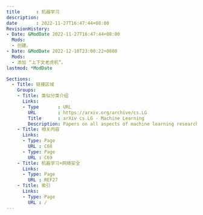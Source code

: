 ```yaml
---
title      : 机器学习
description: 
date       : 2022-11-27T16:47:44+08:00
RevisionHistory:
- Date: &ModDate 2022-11-27T16:47:44+08:00
  Mods:
  - 创建。
- Date: &ModDate 2022-12-10T23:00:22+0800
  Mods:
  - 添加 “上下文老虎机”。
lastmod: *ModDate

Sections:
  - Title: 链接区域
    Groups:
    - Title: 类似分类介绍
      Links:
      - Type       : URL
        URL        : https://arxiv.org/archive/cs.LG
        Title      : arXiv cs.LG - Machine Learning
        Description: Papers on all aspects of machine learning research (supervised, unsupervised, reinforcement learning, bandit problems, and so on) including also robustness, explanation, fairness, and methodology. cs.LG is also an appropriate primary category for applications of machine learning methods.
    - Title: 相关内容
      Links:
      - Type: Page
        URL : C68
      - Type: Page
        URL : C69
    - Title: 机器学习+网络安全
      Links:
      - Type: Page
        URL : REF27
    - Title: 索引
      Links:
      - Type: Page
        URL : /
---
```


